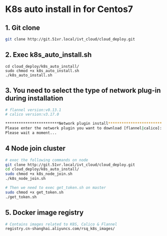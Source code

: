 # K8s auto install in for Centos7



## 1. Git clone

```bash
git clone http://git.51vr.local/ivt_cloud/cloud_deploy.git
```



## 2. Exec k8s_auto_install.sh

```
cd cloud_deploy/k8s_auto_install/
sudo chmod +x k8s_auto_install.sh
./k8s_auto_install.sh
```



## 3. You need to select the type of network plug-in during installation


```bash
# flannel version:v0.13.1
# calico version:v3.17.0

************************Network plugin install************************
Please enter the network plugin you want to download [flannel|calico]: flannel
Please wait a moment...

```



## 4 Node join cluster

```bash
# exec the following commands on node
git clone http://git.51vr.local/ivt_cloud/cloud_deploy.git
cd cloud_deploy/k8s_auto_install/
sudo chmod +x k8s_node_join.sh
./k8s_node_join.sh

# Then we need to exec get_token.sh on master
sudo chmod +x get_token.sh
./get_token.sh
```



## 5. Docker image registry

```bash
# Contains images related to K8S, Calico & Flannel
registry.cn-shanghai.aliyuncs.com/rsq_k8s_images/
```
